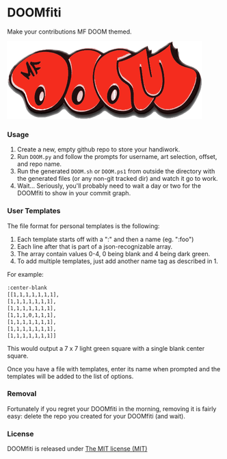 # DOOMfiti

Make your contributions MF DOOM themed.

![grafitti](DOOM.png "grafitti")  

### Usage

1. Create a new, empty github repo to store your handiwork.
2. Run `DOOM.py` and follow the prompts for username, art selection, offset, and repo name.
3. Run the generated `DOOM.sh` or `DOOM.ps1` from outside the directory with the generated files (or any non-git tracked dir) and watch it go to work.
4. Wait... Seriously, you'll probably need to wait a day or two for the DOOMfiti to show in your commit graph.

### User Templates

The file format for personal templates is the following:

1. Each template starts off with a ":" and then a name (eg. ":foo")
2. Each line after that is part of a json-recognizable array.
3. The array contain values 0-4, 0 being blank and 4 being dark green.
4. To add multiple templates, just add another name tag as described in 1.

For example:

```
:center-blank
[[1,1,1,1,1,1,1],
[1,1,1,1,1,1,1],
[1,1,1,1,1,1,1],
[1,1,1,0,1,1,1],
[1,1,1,1,1,1,1],
[1,1,1,1,1,1,1],
[1,1,1,1,1,1,1]]
```

This would output a 7 x 7 light green square with a single blank center square.

Once you have a file with templates, enter its name when prompted and the templates will be added to the list of options.

### Removal

Fortunately if you regret your DOOMfiti in the morning, removing it is fairly easy: delete the repo you created for your DOOMfiti (and wait).

### License

DOOMfiti is released under [The MIT license (MIT)](http://opensource.org/licenses/MIT)